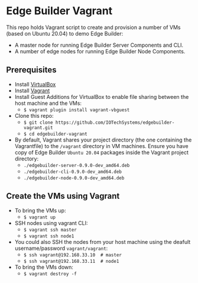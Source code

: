 # Edge Builder Vagrant
This repo holds Vagrant script to create and provision a number of VMs (based on Ubuntu 20.04) to demo Edge Builder:
   - A master node for running Edge Builder Server Components and CLI.
   - A number of edge nodes for running Edge Builder Node Components.

## Prerequisites
   - Install [VirtualBox](https://www.virtualbox.org/)
   - Install [Vagrant](https://www.vagrantup.com/)
   - Install Guest Additions for VirtualBox to enable file sharing between the host machine and the VMs:
      - `$ vagrant plugin install vagrant-vbguest`
   - Clone this repo:
      - `$ git clone https://github.com/IOTechSystems/edgebuilder-vagrant.git`
      - `$ cd edgebuilder-vagrant`
   - By default, Vagrant shares your project directory (the one containing the Vagrantfile) to the `/vagrant` directory in VM machines. 
     Ensure you have copy of Edge Builder `Ubuntu 20.04` packages inside the Vagrant project directory:
      - `./edgebuilder-server-0.9.0-dev_amd64.deb`
      - `./edgebuilder-cli-0.9.0-dev_amd64.deb`
      - `./edgebuilder-node-0.9.0-dev_amd64.deb`

## Create the VMs using Vagrant
   - To bring the VMs up: 
      - `$ vagrant up`
   - SSH nodes using vagrant CLI: 
      - `$ vagrant ssh master`
      - `$ vagrant ssh node1`
   - You could also SSH the nodes from your host machine using the deafult username/password `vagrant/vagrant`:
      - `$ ssh vagrant@192.168.33.10  # master`
      - `$ ssh vagrant@192.168.33.11  # node1`
   - To bring the VMs down: 
      - `$ vagrant destroy -f`
